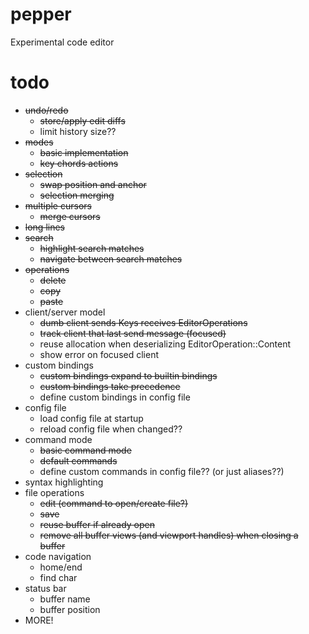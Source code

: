 # pepper
Experimental code editor

# todo
- ~~undo/redo~~
	- ~~store/apply edit diffs~~
	- limit history size??
- ~~modes~~
	- ~~basic implementation~~
	- ~~key chords actions~~
- ~~selection~~
	- ~~swap position and anchor~~
	- ~~selection merging~~
- ~~multiple cursors~~
	- ~~merge cursors~~
- ~~long lines~~
- ~~search~~
	- ~~highlight search matches~~
	- ~~navigate between search matches~~
- ~~operations~~
	- ~~delete~~
	- ~~copy~~
	- ~~paste~~
- client/server model
	- ~~dumb client sends Keys receives EditorOperations~~
	- ~~track client that last send message (focused)~~
	- reuse allocation when deserializing EditorOperation::Content
	- show error on focused client
- custom bindings
	- ~~custom bindings expand to builtin bindings~~
	- ~~custom bindings take precedence~~
	- define custom bindings in config file
- config file
	- load config file at startup
	- reload config file when changed??
- command mode
	- ~~basic command mode~~
	- ~~default commands~~
	- define custom commands in config file?? (or just aliases??)
- syntax highlighting
- file operations
	- ~~edit (command to open/create file?)~~
	- ~~save~~
	- ~~reuse buffer if already open~~
	- ~~remove all buffer views (and viewport handles) when closing a buffer~~
- code navigation
	- home/end
	- find char
- status bar
	- buffer name
	- buffer position
- MORE!
